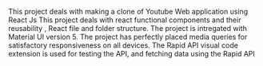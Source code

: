 This project deals with making a clone of Youtube Web application using React Js 
This project deals with react functional components and their reusability , React file and folder structure.
The project is intregated with Material UI version 5. The project has perfectly placed media queries for satisfactory responsiveness on all devices.
The Rapid API visual code extension is  used for testing the API, and fetching data using the Rapid API
